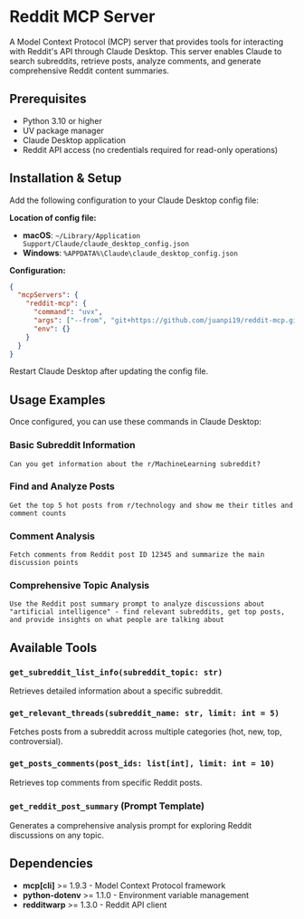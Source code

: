 # Reddit MCP Server

A Model Context Protocol (MCP) server that provides tools for interacting with Reddit's API through Claude Desktop. This server enables Claude to search subreddits, retrieve posts, analyze comments, and generate comprehensive Reddit content summaries.

## Prerequisites

- Python 3.10 or higher
- UV package manager
- Claude Desktop application
- Reddit API access (no credentials required for read-only operations)

## Installation & Setup

Add the following configuration to your Claude Desktop config file:

**Location of config file:**
- **macOS**: `~/Library/Application Support/Claude/claude_desktop_config.json`
- **Windows**: `%APPDATA%\Claude\claude_desktop_config.json`

**Configuration:**
```json
{
  "mcpServers": {
    "reddit-mcp": {
      "command": "uvx",
      "args": ["--from", "git+https://github.com/juanpi19/reddit-mcp.git", "reddit-mcp"],
      "env": {}
    }
  }
}
```

Restart Claude Desktop after updating the config file.

## Usage Examples

Once configured, you can use these commands in Claude Desktop:

### Basic Subreddit Information
```
Can you get information about the r/MachineLearning subreddit?
```

### Find and Analyze Posts
```
Get the top 5 hot posts from r/technology and show me their titles and comment counts
```

### Comment Analysis
```
Fetch comments from Reddit post ID 12345 and summarize the main discussion points
```

### Comprehensive Topic Analysis
```
Use the Reddit post summary prompt to analyze discussions about "artificial intelligence" - find relevant subreddits, get top posts, and provide insights on what people are talking about
```

## Available Tools

### `get_subreddit_list_info(subreddit_topic: str)`
Retrieves detailed information about a specific subreddit.

### `get_relevant_threads(subreddit_name: str, limit: int = 5)`
Fetches posts from a subreddit across multiple categories (hot, new, top, controversial).

### `get_posts_comments(post_ids: list[int], limit: int = 10)`
Retrieves top comments from specific Reddit posts.

### `get_reddit_post_summary` (Prompt Template)
Generates a comprehensive analysis prompt for exploring Reddit discussions on any topic.

## Dependencies

- **mcp[cli]** >= 1.9.3 - Model Context Protocol framework
- **python-dotenv** >= 1.1.0 - Environment variable management  
- **redditwarp** >= 1.3.0 - Reddit API client